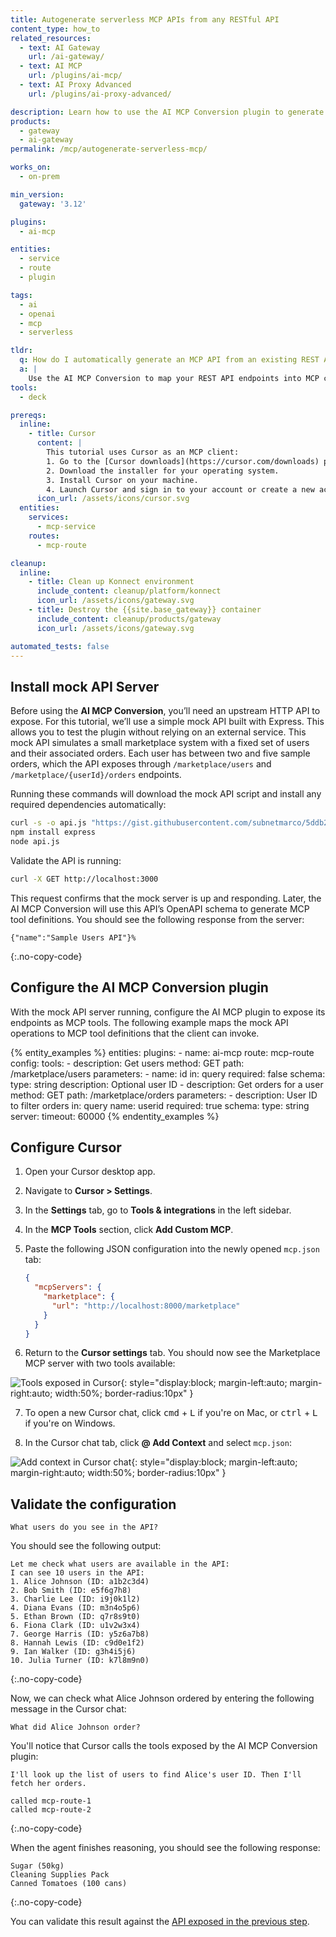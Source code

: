 ```yaml
---
title: Autogenerate serverless MCP APIs from any RESTful API
content_type: how_to
related_resources:
  - text: AI Gateway
    url: /ai-gateway/
  - text: AI MCP
    url: /plugins/ai-mcp/
  - text: AI Proxy Advanced
    url: /plugins/ai-proxy-advanced/

description: Learn how to use the AI MCP Conversion plugin to generate serverless MCP APIs from any RESTful API, including setting up a mock Node.js server for testing.
products:
  - gateway
  - ai-gateway
permalink: /mcp/autogenerate-serverless-mcp/

works_on:
  - on-prem

min_version:
  gateway: '3.12'

plugins:
  - ai-mcp

entities:
  - service
  - route
  - plugin

tags:
  - ai
  - openai
  - mcp
  - serverless

tldr:
  q: How do I automatically generate an MCP API from an existing REST API?
  a: |
    Use the AI MCP Conversion to map your REST API endpoints into MCP capabilities, allowing you to integrate them directly with AI Gateway.
tools:
  - deck

prereqs:
  inline:
    - title: Cursor
      content: |
        This tutorial uses Cursor as an MCP client:
        1. Go to the [Cursor downloads](https://cursor.com/downloads) page.
        2. Download the installer for your operating system.
        3. Install Cursor on your machine.
        4. Launch Cursor and sign in to your account or create a new account.
      icon_url: /assets/icons/cursor.svg
  entities:
    services:
      - mcp-service
    routes:
      - mcp-route

cleanup:
  inline:
    - title: Clean up Konnect environment
      include_content: cleanup/platform/konnect
      icon_url: /assets/icons/gateway.svg
    - title: Destroy the {{site.base_gateway}} container
      include_content: cleanup/products/gateway
      icon_url: /assets/icons/gateway.svg

automated_tests: false
---
```

## Install mock API Server

Before using the **AI MCP Conversion**, you’ll need an upstream HTTP API to expose. For this tutorial, we’ll use a simple mock API built with Express. This allows you to test the plugin without relying on an external service. This mock API simulates a small marketplace system with a fixed set of users and their associated orders. Each user has between two and five sample orders, which the API exposes through `/marketplace/users` and `/marketplace/{userId}/orders` endpoints.

Running these commands will download the mock API script and install any required dependencies automatically:

```sh
curl -s -o api.js "https://gist.githubusercontent.com/subnetmarco/5ddb23876f9ce7165df17f9216f75cce/raw/a44a947d69e6f597465050cc595b6abf4db2fbea/api.js"
npm install express
node api.js
```

Validate the API is running:

```sh
curl -X GET http://localhost:3000
```

This request confirms that the mock server is up and responding. Later, the AI MCP Conversion will use this API’s OpenAPI schema to generate MCP tool definitions. You should see the following response from the server:

```text
{"name":"Sample Users API"}%
```
{:.no-copy-code}

## Configure the AI MCP Conversion plugin

With the mock API server running, configure the AI MCP plugin to expose its endpoints as MCP tools.
The following example maps the mock API operations to MCP tool definitions that the client can invoke.

{% entity_examples %}
entities:
  plugins:
    - name: ai-mcp
      route: mcp-route
      config:
        tools:
        - description: Get users
          method: GET
          path: /marketplace/users
          parameters:
            - name: id
              in: query
              required: false
              schema:
                type: string
              description: Optional user ID
        - description: Get orders for a user
          method: GET
          path: /marketplace/orders
          parameters:
            - description: User ID to filter orders
              in: query
              name: userid
              required: true
              schema:
                type: string
        server:
          timeout: 60000
{% endentity_examples %}

## Configure Cursor

1. Open your Cursor desktop app.

2. Navigate to **Cursor > Settings**.

3. In the **Settings** tab, go to **Tools & integrations** in the left sidebar.

4. In the **MCP Tools** section, click **Add Custom MCP**.

5. Paste the following JSON configuration into the newly opened `mcp.json` tab:

   ```json
   {
     "mcpServers": {
       "marketplace": {
         "url": "http://localhost:8000/marketplace"
       }
     }
   }
   ```

6. Return to the **Cursor settings** tab. You should now see the Marketplace MCP server with two tools available:

![Tools exposed in Cursor](/assets/images/ai-gateway/cursor-tools.png){: style="display:block; margin-left:auto; margin-right:auto; width:50%; border-radius:10px" }

7. To open a new Cursor chat, click <kbd>cmd</kbd> + <kbd>L</kbd> if you're on Mac, or <kbd>ctrl</kbd> + <kbd>L</kbd> if you're on Windows.

8. In the Cursor chat tab, click **@ Add Context** and select `mcp.json`:

![Add context in Cursor chat](/assets/images/ai-gateway/cursor-add-context.png){: style="display:block; margin-left:auto; margin-right:auto; width:50%; border-radius:10px" }

## Validate the configuration

```text
What users do you see in the API?
```

You should see the following output:

```text
Let me check what users are available in the API:
I can see 10 users in the API:
1. Alice Johnson (ID: a1b2c3d4)
2. Bob Smith (ID: e5f6g7h8)
3. Charlie Lee (ID: i9j0k1l2)
4. Diana Evans (ID: m3n4o5p6)
5. Ethan Brown (ID: q7r8s9t0)
6. Fiona Clark (ID: u1v2w3x4)
7. George Harris (ID: y5z6a7b8)
8. Hannah Lewis (ID: c9d0e1f2)
9. Ian Walker (ID: g3h4i5j6)
10. Julia Turner (ID: k7l8m9n0)
```
{:.no-copy-code}

Now, we can check what Alice Johnson ordered by entering the following message in the Cursor chat:

```text
What did Alice Johnson order?
```

You'll notice that Cursor calls the tools exposed by the AI MCP Conversion plugin:

```text
I'll look up the list of users to find Alice's user ID. Then I'll fetch her orders.

called mcp-route-1
called mcp-route-2
```
{:.no-copy-code}

When the agent finishes reasoning, you should see the following response:

```text
Sugar (50kg)
Cleaning Supplies Pack
Canned Tomatoes (100 cans)
```
{:.no-copy-code}

You can validate this result against the [API exposed in the previous step](https://gist.githubusercontent.com/subnetmarco/5ddb23876f9ce7165df17f9216f75cce/raw/a44a947d69e6f597465050cc595b6abf4db2fbea/api.js).